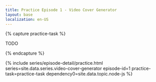 ```yaml
---
title: Practice Episode 1 - Video Cover Generator
layout: base
localization: en-US
---
```


{% capture practice-task %}

TODO

{% endcapture %}

{% include series/episode-detail/practice.html
    series=site.data.series.video-cover-generator
    episode-id=1
    practice-task=practice-task
    dependency0=site.data.topic.node-js
%}